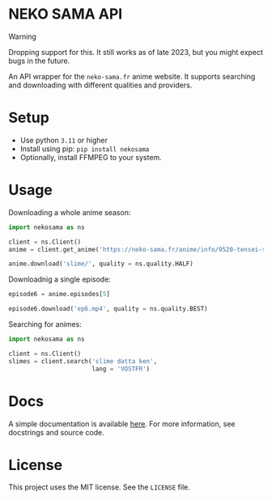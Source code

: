# NEKO SAMA API

> [!WARNING]
> Dropping support for this. It still works as of late 2023, but you might expect bugs in the future.

An API wrapper for the `neko-sama.fr` anime website. It supports searching and downloading with different
qualities and providers.

# Setup

- Use python `3.11` or higher
- Install using pip: `pip install nekosama`
- Optionally, install FFMPEG to your system.

# Usage

Downloading a whole anime season:
```python
import nekosama as ns

client = ns.Client()
anime = client.get_anime('https://neko-sama.fr/anime/info/9520-tensei-shitara-slime-datta-ken_vostfr')

anime.download('slime/', quality = ns.quality.HALF)
```

Downloadnig a single episode:
```python
episode6 = anime.episodes[5]

episode6.download('ep6.mp4', quality = ns.quality.BEST)
```

Searching for animes:
```python
import nekosama as ns

client = ns.Client()
slimes = client.search('slime datta ken',
                       lang = 'VOSTFR')
```

# Docs

A simple documentation is available [here](https://github.com/Egsagon/neko-sama-api/blob/master/doc.md).
For more information, see docstrings and source code.

# License

This project uses the MIT license. See the `LICENSE` file.
